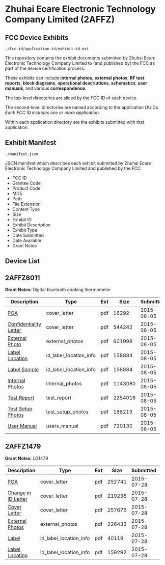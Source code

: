 # Zhuhai Ecare Electronic Technology Company Limited (2AFFZ)
## FCC Device Exhibits

```
./fcc-id/application-id/exhibit-id.ext
```

This repository contains the exhibit documents submitted by Zhuhai Ecare Electronic Technology Company Limited to (and published by) the FCC as part of the device certification process.

These exhibits can include **internal photos**, **external photos**, **RF test reports**, **block diagrams**, **operational descriptions**, **schematics**, **user manuals**, and various **correspondence**.

The top-level directories are sliced by the FCC ID of each device.

The second-level directories are named according to the application UUIDs. *Each FCC ID includes one or more application.*

Within each application directory are the exhibits submitted with that application. 

## Exhibit Manifest

```
./manifest.json
```

JSON manifest which describes each exhibit submitted by Zhuhai Ecare Electronic Technology Company Limited and published by the FCC.

- FCC ID
- Grantee Code
- Product Code
- MD5
- Path
- File Extension
- Content Type
- Size
- Exhibit ID
- Exhibit Description
- Exhibit Type
- Date Submitted
- Date Available
- Grant Notes

## Device List
## 2AFFZ6011
**Grant Notes:** Digital bluetooth cooking thermometer

| Description | Type | Ext | Size | Submitted | Available |
| ----------- | ---- | --- | ---- | --------- | --------- |
| [POA](2AFFZ6011/17de5bc66f59cbd12c6e438217de3476/2704345.pdf) | cover_letter | pdf | 16292 | 2015-08-05 | 2015-08-05 |
| [Confidentiality Letter](2AFFZ6011/17de5bc66f59cbd12c6e438217de3476/2704346.pdf) | cover_letter | pdf | 544243 | 2015-08-05 | 2015-08-05 |
| [External Photo](2AFFZ6011/17de5bc66f59cbd12c6e438217de3476/2704343.pdf) | external_photos | pdf | 601998 | 2015-08-05 | 2015-08-05 |
| [Label Location](2AFFZ6011/17de5bc66f59cbd12c6e438217de3476/2704348.pdf) | id_label_location_info | pdf | 158884 | 2015-08-05 | 2015-08-05 |
| [Label Sample](2AFFZ6011/17de5bc66f59cbd12c6e438217de3476/2704348.pdf) | id_label_location_info | pdf | 158884 | 2015-08-05 | 2015-08-05 |
| [Internal Photos](2AFFZ6011/17de5bc66f59cbd12c6e438217de3476/2704344.pdf) | internal_photos | pdf | 1143080 | 2015-08-05 | 2015-08-05 |
| [Test Report](2AFFZ6011/17de5bc66f59cbd12c6e438217de3476/2704347.pdf) | test_report | pdf | 2254016 | 2015-08-05 | 2015-08-05 |
| [Test Setup Photos](2AFFZ6011/17de5bc66f59cbd12c6e438217de3476/2704350.pdf) | test_setup_photos | pdf | 188219 | 2015-08-05 | 2015-08-05 |
| [User Manual](2AFFZ6011/17de5bc66f59cbd12c6e438217de3476/2704351.pdf) | users_manual | pdf | 720130 | 2015-08-05 | 2015-08-05 |
## 2AFFZ1479
**Grant Notes:** LD1479

| Description | Type | Ext | Size | Submitted | Available |
| ----------- | ---- | --- | ---- | --------- | --------- |
| [POA](2AFFZ1479/bc3d194a506260656876e9a11d5f2bd6/2694857.pdf) | cover_letter | pdf | 252741 | 2015-07-28 | 2015-07-28 |
| [Change in ID Letter](2AFFZ1479/bc3d194a506260656876e9a11d5f2bd6/2694858.pdf) | cover_letter | pdf | 219238 | 2015-07-28 | 2015-07-28 |
| [Cover Letter](2AFFZ1479/bc3d194a506260656876e9a11d5f2bd6/2694859.pdf) | cover_letter | pdf | 257676 | 2015-07-28 | 2015-07-28 |
| [External Photos](2AFFZ1479/bc3d194a506260656876e9a11d5f2bd6/2694860.pdf) | external_photos | pdf | 226433 | 2015-07-28 | 2015-07-28 |
| [Label](2AFFZ1479/bc3d194a506260656876e9a11d5f2bd6/2694855.pdf) | id_label_location_info | pdf | 40119 | 2015-07-28 | 2015-07-28 |
| [Label Location](2AFFZ1479/bc3d194a506260656876e9a11d5f2bd6/2694856.pdf) | id_label_location_info | pdf | 159292 | 2015-07-28 | 2015-07-28 |
